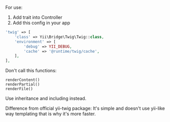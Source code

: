 For use:
1) Add trait into Controller
2) Add this config in your app

```php
'twig' => [
    'class' => Yii\Bridge\Twig\Twig::class,
    'environment' => [
        'debug' => YII_DEBUG,
        'cache' => '@runtime/twig/cache',
    ],
],
```

Don't call this functions:
```
renderContent()
renderPartial()
renderFile()
```

Use inheritance and including instead.

Difference from official yii-twig package: It's simple and doesn't use yii-like way templating that is why it's more faster.
